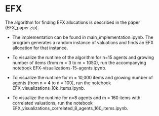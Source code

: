 # EFX
The algorithm for finding EFX allocations is described in the paper (EFX_paper.zip).

- The implementation can be found in main_implementation.ipynb. The program generates a random instance of valuations and finds an EFX allocation for that instance. 

- To visualize the runtime of the algorithm for n=15 agents and growing number of items (from m = 3 to m = 1050), run the accompanying notebook EFX-visualizations-15-agents.ipynb.
- To visualize the runtime for m = 10,000 items and growing number of agents (from n = 4 to n = 100), run the notebook EFX_visualizations_10k_items.ipynb.
- To visualize the runtime for n=8 agents and m = 160 items with correlated valuations, run the notebook EFX_visualizations_correlated_8_agents_160_items.ipynb.
